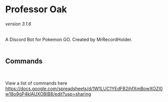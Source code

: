 <b><h1>Professor Oak</h1></b>
<h6>version 3.1.6</h6>
A Discord Bot for Pokemon GO. Created by MrRecordHolder.
<br><br>
<b><h2>Commands</h2></b><br>

View a list of commands here https://docs.google.com/spreadsheets/d/1W1LUC1YEdFB2ihfXmBowXOZI0w18o9gP4klAUXOBlB8/edit?usp=sharing 
